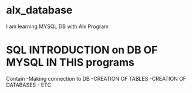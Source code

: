 # alx_database
I am learning MYSQL DB with Alx Program 

# SQL INTRODUCTION on DB OF MYSQL IN THIS programs
  Contain  -Making connection to DB
           -CREATION OF TABLES
           -CREATION OF DATABASES
	   - ETC
           
